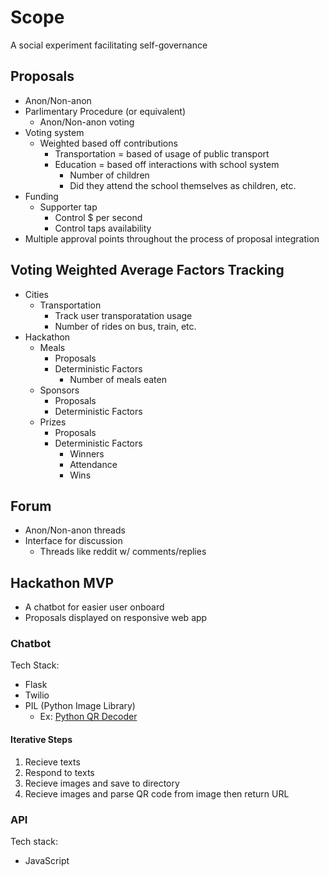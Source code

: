 # Scope
A social experiment facilitating self-governance

## Proposals
- Anon/Non-anon
- Parlimentary Procedure (or equivalent)
    + Anon/Non-anon voting
- Voting system
    + Weighted based off contributions
        * Transportation = based of usage of public transport
        * Education = based off interactions with school system
            - Number of children
            - Did they attend the school themselves as children, etc.
- Funding
    + Supporter tap
        * Control $ per second
        * Control taps availability
- Multiple approval points throughout the process of proposal integration

## Voting Weighted Average Factors Tracking
- Cities
    + Transportation
        * Track user transporatation usage
        * Number of rides on bus, train, etc.
- Hackathon
    + Meals
        * Proposals
        * Deterministic Factors
            - Number of meals eaten
    + Sponsors
        * Proposals
        * Deterministic Factors
    + Prizes
        * Proposals
        * Deterministic Factors
            - Winners
            - Attendance
            - Wins

## Forum
- Anon/Non-anon threads
- Interface for discussion
    + Threads like reddit w/ comments/replies

## Hackathon MVP
- A chatbot for easier user onboard
- Proposals displayed on responsive web app

### Chatbot
Tech Stack:
- Flask
- Twilio
- PIL (Python Image Library)
    + Ex: [Python QR Decoder](https://github.com/allenywang/Python-QR-Decoder/blob/master/QRMatrix.py)

#### Iterative Steps
1. Recieve texts
2. Respond to texts
3. Recieve images and save to directory
4. Recieve images and parse QR code from image then return URL

### API
Tech stack:
- JavaScript

